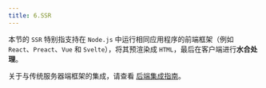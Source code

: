 ```yaml
---
title: 6.SSR
---
```


本节的 `SSR` 特别指支持在 `Node.js` 中运行相同应用程序的前端框架（例如 `React`、`Preact`、`Vue` 和 `Svelte`），将其预渲染成 `HTML`，最后在客户端进行**水合处理**。

关于与传统服务器端框架的集成，请查看 [后端集成指南](https://vitejs.cn/vite3-cn/guide/backend-integration.html)。

